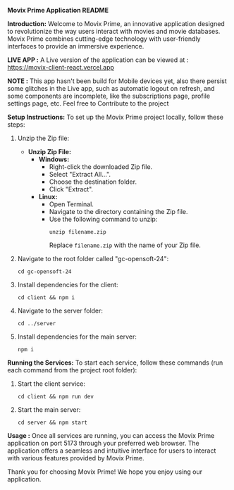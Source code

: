 **Movix Prime Application README**

**Introduction:**
Welcome to Movix Prime, an innovative application designed to revolutionize the way users interact with movies and movie databases. Movix Prime combines cutting-edge technology with user-friendly interfaces to provide an immersive experience.

**LIVE APP :**
 A Live version of the application can be viewed at : https://movix-client-react.vercel.app

**NOTE :** This app hasn't been build for Mobile devices yet, also there persist some glitches in the Live app, such as automatic logout on refresh, and some components are incomplete, like the subscriptions page, profile settings page, etc. Feel free to Contribute to the project

**Setup Instructions:**
To set up the Movix Prime project locally, follow these steps:

1. Unzip the Zip file: 
   
   - **Unzip Zip File:**
     - **Windows:**
       - Right-click the downloaded Zip file.
       - Select "Extract All...".
       - Choose the destination folder.
       - Click "Extract".
     - **Linux:**
       - Open Terminal.
       - Navigate to the directory containing the Zip file.
       - Use the following command to unzip:
         ```
         unzip filename.zip
         ```
         Replace `filename.zip` with the name of your Zip file.

2. Navigate to the root folder called "gc-opensoft-24":
   ```
   cd gc-opensoft-24
   ```

3. Install dependencies for the client:
   ```
   cd client && npm i
   ```

4. Navigate to the server folder:
   ```
   cd ../server
   ```

5. Install dependencies for the main server:
   ```
   npm i
   ```

**Running the Services:**
To start each service, follow these commands (run each command from the project root folder):

1. Start the client service:
   ```
   cd client && npm run dev
   ```

2. Start the main server:
   ```
   cd server && npm start
   ```

**Usage :** 
Once all services are running, you can access the Movix Prime application on port 5173 through your preferred web browser. The application offers a seamless and intuitive interface for users to interact with various features provided by Movix Prime.


Thank you for choosing Movix Prime! We hope you enjoy using our application.
